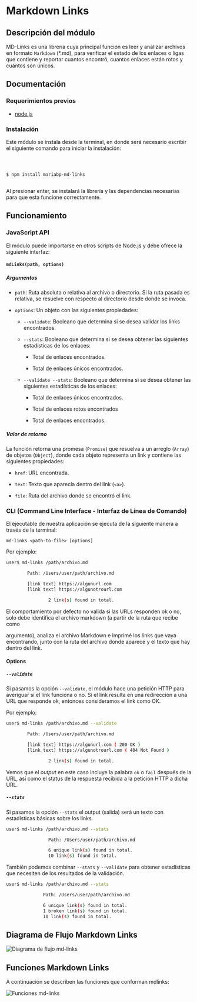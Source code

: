 # Markdown Links

## Descripción del módulo

MD-Links es una librería cuya principal función es leer y analizar archivos en formato `Markdown` (*.md), para verificar el estado de los enlaces o ligas que contiene y reportar cuantos encontró, cuantos enlaces están rotos y cuantos son únicos.

## Documentación

### Requerimientos previos

- [node.js](https://nodejs.org/en/download/)

### Instalación

Este módulo se instala desde la terminal, en donde será necesario escribir el siguiente comando para iniciar la instalación:

```sh



$ npm install mariabp-md-links



```

Al presionar enter, se instalará la librería y las dependencias necesarias para que esta funcione correctamente.



## Funcionamiento



### JavaScript API



El módulo puede importarse en otros scripts de Node.js y debe ofrece la siguiente interfaz:



#### `mdLinks(path, options)`



##### Argumentos



- `path`: Ruta absoluta o relativa al archivo o directorio. Si la ruta pasada es relativa, se resuelve con respecto al directorio desde donde se invoca.



- `options`: Un objeto con las siguientes propiedades:

	- `--validate`: Booleano que determina si se desea validar los links encontrados.

	- `--stats`: Booleano que determina si se desea obtener las siguientes estadísticas de los enlaces:

		- Total de enlaces encontrados.

		- Total de enlaces únicos encontrados.

	- `--validate --stats`: Booleano que determina si se desea obtener las siguientes estadísticas de los enlaces:

		- Total de enlaces únicos encontrados.

		- Total de enlaces rotos encontrados

		- Total de enlaces encontrados.



##### Valor de retorno


La función retorna una promesa (`Promise`) que resuelva a un arreglo (`Array`) de objetos (`Object`), donde cada objeto representa un link y contiene las siguientes propiedades:

- `href`: URL encontrada.



- `text`: Texto que aparecía dentro del link (`<a>`).



- `file`: Ruta del archivo donde se encontró el link.


### CLI (Command Line Interface - Interfaz de Línea de Comando)



El ejecutable de nuestra aplicación se ejecuta de la siguiente manera a través de la terminal:



`md-links <path-to-file> [options]`



Por ejemplo:

```sh
user$ md-links /path/archivo.md

	    Path: /Users/user/path/archivo.md

        [link text] https://algunurl.com
        [link text] https://algunotrourl.com

                2 link(s) found in total.

```



El comportamiento por defecto no valida si las URLs responden ok o no, solo debe identifica el archivo markdown (a partir de la ruta que recibe como

argumento), analiza el archivo Markdown e imprimé los links que vaya encontrando, junto con la ruta del archivo donde aparece y el texto que hay dentro del link.





#### Options


##### `--validate`

Si pasamos la opción `--validate`, el módulo hace una petición HTTP para averiguar si el link funciona o no. Si el link resulta en una redirección a una URL que responde ok, entonces consideramos el link como OK.

Por ejemplo:



```sh
user$ md-links /path/archivo.md --validate

	    Path: /Users/user/path/archivo.md

        [link text] https://algunurl.com ( 200 OK )
        [link text] https://algunotrourl.com ( 404 Not Found )

                2 link(s) found in total.

```
Vemos que el _output_ en este caso incluye la palabra `ok` o `fail` después de la URL, así como el status de la respuesta recibida a la petición HTTP a dicha URL.

##### `--stats`

Si pasamos la opción `--stats` el output (salida) será un texto con estadísticas básicas sobre los links.

```sh
user$ md-links /path/archivo.md --stats

                Path: /Users/user/path/archivo.md

                6 unique link(s) found in total.
                10 link(s) found in total.

```



También podemos combinar `--stats` y `--validate` para obtener estadísticas que necesiten de los resultados de la validación.

  ```sh
user$ md-links /path/archivo.md --stats

                Path: /Users/user/path/archivo.md

                6 unique link(s) found in total.
                1 broken link(s) found in total.
                10 link(s) found in total.

```



## Diagrama de Flujo Markdown Links

![Diagrama de flujo md-links](images/md-links.png)



## Funciones Markdown Links

A continuación se describen las funciones que conforman mdlinks:

![Funciones md-links](images/funciones-mdlinks.png)